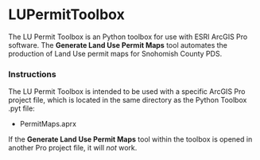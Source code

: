 # LUPermitToolbox

The LU Permit Toolbox is an Python toolbox for use with ESRI ArcGIS Pro software. The **Generate Land Use Permit Maps** tool 
automates the production of Land Use permit maps for Snohomish County PDS.

### Instructions

The LU Permit Toolbox is intended to be used with a specific ArcGIS Pro project file, which is located in
the same directory as the Python Toolbox .pyt file:

* PermitMaps.aprx

If the **Generate Land Use Permit Maps** tool within the toolbox is opened in another Pro project file, 
it will *not* work.
